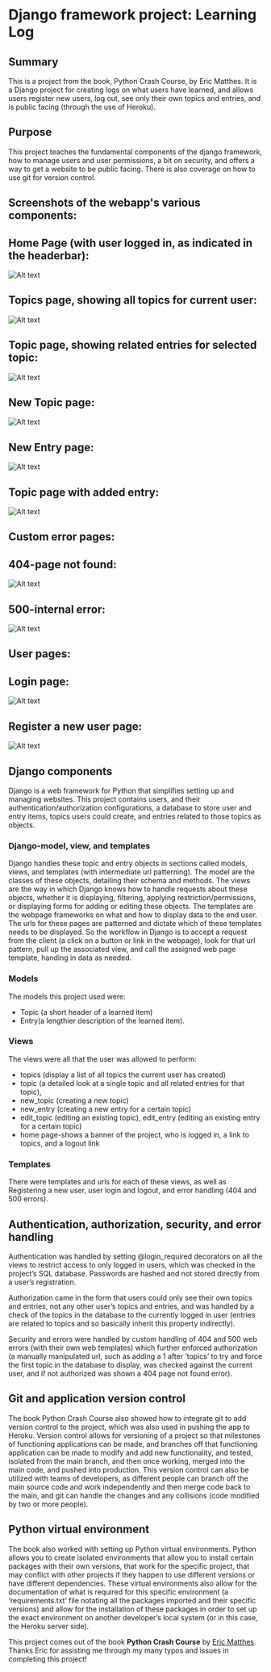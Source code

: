 # Django framework project: Learning Log

## Summary
This is a project from the book, Python Crash Course, by Eric Matthes. It is a Django project for creating logs on what users have learned, and allows users register new users, log out, see only their own topics and entries, and is public facing (through the use of Heroku).

## Purpose
This project teaches the fundamental components of the django framework, how to manage users and user permissions, a bit on security, and offers a way to get a website to be public facing.  There is also coverage on how to use git for version control.

## Screenshots of the webapp's various components:

## Home Page (with user logged in, as indicated in the headerbar):
![Alt text](https://github.com/Tanker21/Django_Learning_Log/blob/master/Learning_Log_Screenshots/HomePage.PNG "Home Page")

## Topics page, showing all topics for current user:
![Alt text](https://github.com/Tanker21/Django_Learning_Log/blob/master/Learning_Log_Screenshots/Topics.PNG "Topics Page")

## Topic page, showing related entries for selected topic:
![Alt text](https://github.com/Tanker21/Django_Learning_Log/blob/master/Learning_Log_Screenshots/Topic.PNG "Topic Page")

## New Topic page:
![Alt text](https://github.com/Tanker21/Django_Learning_Log/blob/master/Learning_Log_Screenshots/NewTopic.PNG "New_Topic Page")

## New Entry page:
![Alt text](https://github.com/Tanker21/Django_Learning_Log/blob/master/Learning_Log_Screenshots/NewEntry.PNG "New_Entry Page")

## Topic page with added entry:
![Alt text](https://github.com/Tanker21/Django_Learning_Log/blob/master/Learning_Log_Screenshots/Topic_with_entry.PNG "Topic_With_Entry Page")

## Custom error pages:

## 404-page not found:
![Alt text](https://github.com/Tanker21/Django_Learning_Log/blob/master/Learning_Log_Screenshots/404_error.PNG "404_error Page")

## 500-internal error:
![Alt text](https://github.com/Tanker21/Django_Learning_Log/blob/master/Learning_Log_Screenshots/500_Error.PNG "500_error Page")

## User pages:

## Login page:
![Alt text](https://github.com/Tanker21/Django_Learning_Log/blob/master/Learning_Log_Screenshots/LogIn.PNG "Login Page")

## Register a new user page:
![Alt text](https://github.com/Tanker21/Django_Learning_Log/blob/master/Learning_Log_Screenshots/Register.PNG "Register Page")

## Django components
Django is a web framework for Python that simplifies setting up and managing websites.  This project contains users, and their authentication/authorization configurations, a database to store user and entry items, topics users could create, and entries related to those topics as objects.  

### Django-model, view, and templates
Django handles these topic and entry objects in sections called models, views, and templates (with intermediate url patterning).  The model are the classes of these objects, detailing their schema and methods.  The views are the way in which Django knows how to handle requests about these objects, whether it is displaying, filtering, applying restriction/permissions, or displaying forms for adding or editing these objects.  The templates are the webpage frameworks on what and how to display data to the end user.  The urls for these pages are patterned and dictate which of these templates needs to be displayed.  So the workflow in Django is to accept a request from the client (a click on a button or link in the webpage), look for that url pattern, pull up the associated view, and call the assigned web page template, handing in data as needed.

### Models
The models this project used were:
- Topic (a short header of a learned item)
- Entry(a lengthier description of the learned item).  

### Views
The views were all that the user was allowed to perform: 
- topics (display a list of all topics the current user has created)
- topic (a detailed look at a single topic and all related entries for that topic),
- new_topic (creating a new topic)
- new_entry (creating a new entry for a certain topic)
- edit_topic (editing an existing topic), edit_entry (editing an existing entry for a certain topic)
- home page-shows a banner of the project, who is logged in, a link to topics, and a logout link

### Templates
There were templates and urls for each of these views, as well as Registering a new user, user login and logout, and error handling (404 and 500 errors).

## Authentication, authorization, security, and error handling
Authentication was handled by setting @login_required decorators on all the views to restrict access to only logged in users, which was checked in the project’s SQL database.  Passwords are hashed and not stored directly from a user’s registration.  

Authorization came in the form that users could only see their own topics and entries, not any other user’s topics and entries, and was handled by a check of the topics in the database to the currently logged in user (entries are related to topics and so basically inherit this property indirectly).

Security and errors were handled by custom handling of 404 and 500 web errors (with their own web templates) which further enforced authorization (a manually manipulated url, such as adding a 1 after ‘topics’ to try and force the first topic in the database to display, was checked against the current user, and if not authorized was shown a 404 page not found error).

## Git and application version control
The book Python Crash Course also showed how to integrate git to add version control to the project, which was also used in pushing the app to Heroku.  Version control allows for versioning of a project so that milestones of functioning applications can be made, and  branches off that functioning application can be made to modify and add new functionality, and tested, isolated from the main branch, and then once working, merged into the main code, and pushed into production.  This version control can also be utilized with teams of developers, as different people can branch off the main source code and work independently and then merge code back to the main, and git can handle the changes and any collisions (code modified by two or more people).  

## Python virtual environment
The book also worked with setting up Python virtual environments.  Python allows you to create isolated environments that allow you to install certain packages with their own versions, that work for the specific project, that may conflict with other projects if they happen to use different versions or have different dependencies.  These virtual environments also allow for the documentation of what is required for this specific environment (a ‘requirements.txt’ file notating all the packages imported and their specific versions) and allow for the installation of these packages in order to set up the exact environment on another developer’s local system (or in this case, the Heroku server side).

This project comes out of the book **Python Crash Course** by [Eric Matthes](https://github.com/ehmatthes).  Thanks Eric for assisting me through my many typos and issues in completing this project!
